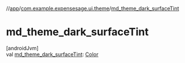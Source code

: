 //[app](../../index.md)/[com.example.expensesage.ui.theme](index.md)/[md_theme_dark_surfaceTint](md_theme_dark_surface-tint.md)

# md_theme_dark_surfaceTint

[androidJvm]\
val [md_theme_dark_surfaceTint](md_theme_dark_surface-tint.md): [Color](https://developer.android.com/reference/kotlin/androidx/compose/ui/graphics/Color.html)

